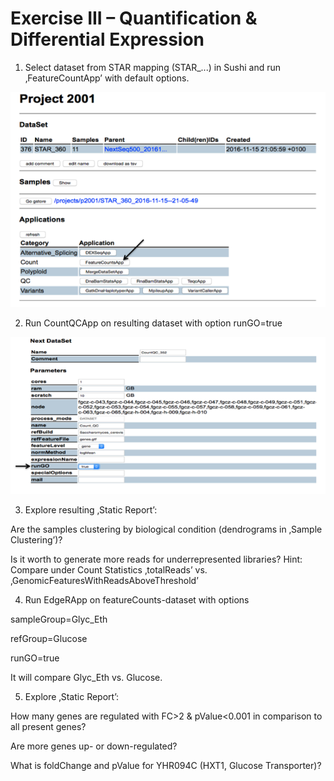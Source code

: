 # Exercise III – Quantification & Differential Expression

1.	Select dataset from STAR mapping (STAR_...) in Sushi and run ‚FeatureCountApp’ with default options.

![alt text](https://github.com/opitzl/CombinedCourse/blob/master/E3_S1.png "Screenshot1")

2.	Run CountQCApp on resulting dataset with option runGO=true

![alt text](https://github.com/opitzl/CombinedCourse/blob/master/E3_S2.png "Screenshot2")

3.	Explore resulting ‚Static Report’:

Are the samples clustering by biological condition (dendrograms in ‚Sample Clustering’)? 

Is it worth to generate more reads for underrepresented libraries?
Hint: Compare under Count Statistics ‚totalReads’ vs. ‚GenomicFeaturesWithReadsAboveThreshold’ 

4.	Run EdgeRApp on featureCounts-dataset with options

sampleGroup=Glyc_Eth 

refGroup=Glucose 

runGO=true

It will compare Glyc_Eth vs. Glucose.

5.	Explore ‚Static Report’:

How many genes are regulated with FC>2 & pValue<0.001 in comparison to all present genes?

Are more genes up- or down-regulated?

What is foldChange and pValue for YHR094C (HXT1, Glucose Transporter)?
